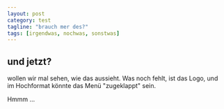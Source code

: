 ```yaml
---
layout: post
category: test
tagline: "brauch mer des?"
tags: [irgendwas, nochwas, sonstwas]
---
```

## und jetzt?

wollen wir mal sehen, wie das aussieht. Was noch fehlt, ist das Logo, und im Hochformat k&ouml;nnte das Men&uuml; "zugeklappt" sein.

Hmmm &hellip;
